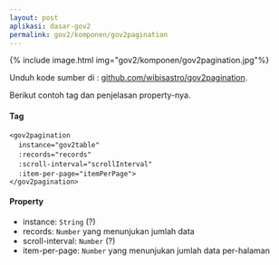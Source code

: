 ```yaml
---
layout: post
aplikasi: dasar-gov2
permalink: gov2/komponen/gov2pagination
---
```


{% include image.html 
    img="gov2/komponen/gov2pagination.jpg"%}


Unduh kode sumber di : [github.com/wibisastro/gov2pagination](https://github.com/wibisastro/gov2pagination).

Berikut contoh tag dan penjelasan property-nya.

#### Tag

`<gov2pagination`  
&nbsp;&nbsp;&nbsp;&nbsp;`instance="gov2table"`  
&nbsp;&nbsp;&nbsp;&nbsp;`:records="records"`  
&nbsp;&nbsp;&nbsp;&nbsp;`:scroll-interval="scrollInterval"`  
&nbsp;&nbsp;&nbsp;&nbsp;`:item-per-page="itemPerPage">`  
`</gov2pagination>`

#### Property

* instance: `String` (?)
* records: `Number` yang menunjukan jumlah data
* scroll-interval: `Number` (?)
* item-per-page: `Number` yang menunjukan jumlah data per-halaman